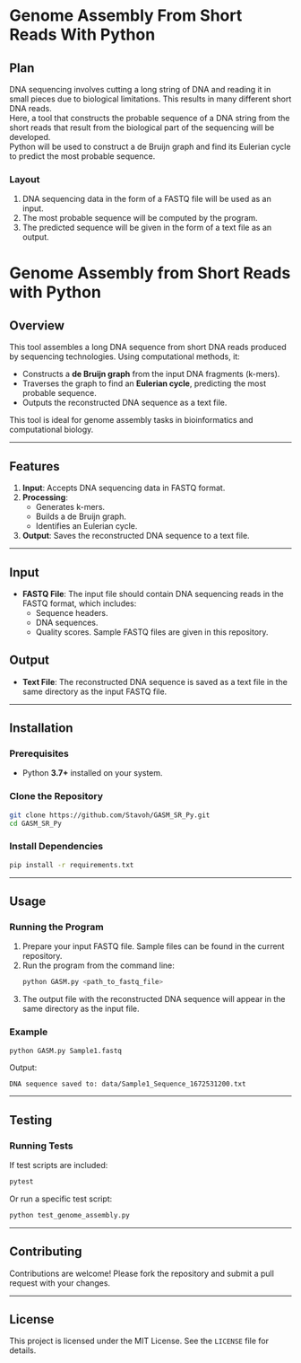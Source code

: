 # Genome Assembly From Short Reads With Python
## Plan
DNA sequencing involves cutting a long string of DNA and reading it in small pieces due to biological limitations. This results in many different short DNA reads.  
Here, a tool that constructs the probable sequence of a DNA string from the short reads that result from the biological part of the sequencing will be developed.  
Python will be used to construct a de Bruijn graph and find its Eulerian cycle to predict the most probable sequence.  
### Layout
1. DNA sequencing data in the form of a FASTQ file will be used as an input.  
2. The most probable sequence will be computed by the program.  
3. The predicted sequence will be given in the form of a text file as an output.  


# Genome Assembly from Short Reads with Python

## Overview
This tool assembles a long DNA sequence from short DNA reads produced by sequencing technologies. Using computational methods, it:

- Constructs a **de Bruijn graph** from the input DNA fragments (k-mers).
- Traverses the graph to find an **Eulerian cycle**, predicting the most probable sequence.
- Outputs the reconstructed DNA sequence as a text file.

This tool is ideal for genome assembly tasks in bioinformatics and computational biology.

---

## Features
1. **Input**: Accepts DNA sequencing data in FASTQ format.
2. **Processing**:
   - Generates k-mers.
   - Builds a de Bruijn graph.
   - Identifies an Eulerian cycle.
3. **Output**: Saves the reconstructed DNA sequence to a text file.

---

## Input
- **FASTQ File**: The input file should contain DNA sequencing reads in the FASTQ format, which includes:
  - Sequence headers.
  - DNA sequences.
  - Quality scores.
  Sample FASTQ files are given in this repository.

## Output
- **Text File**: The reconstructed DNA sequence is saved as a text file in the same directory as the input FASTQ file.

---

## Installation

### Prerequisites
- Python **3.7+** installed on your system.

### Clone the Repository
```bash
git clone https://github.com/Stavoh/GASM_SR_Py.git
cd GASM_SR_Py
```

### Install Dependencies
```bash
pip install -r requirements.txt
```

---

## Usage

### Running the Program
1. Prepare your input FASTQ file. Sample files can be found in the current repository.
2. Run the program from the command line:
   ```bash
   python GASM.py <path_to_fastq_file>
   ```
4. The output file with the reconstructed DNA sequence will appear in the same directory as the input file.

### Example
```bash
python GASM.py Sample1.fastq
```
Output:
```
DNA sequence saved to: data/Sample1_Sequence_1672531200.txt
```

---

## Testing

### Running Tests
If test scripts are included:
```bash
pytest
```
Or run a specific test script:
```bash
python test_genome_assembly.py
```

---

## Contributing
Contributions are welcome! Please fork the repository and submit a pull request with your changes.

---

## License
This project is licensed under the MIT License. See the `LICENSE` file for details.
